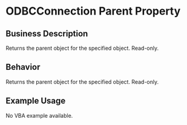 # ODBCConnection Parent Property

## Business Description
Returns the parent object for the specified object. Read-only.

## Behavior
Returns the parent object for the specified object. Read-only.

## Example Usage
No VBA example available.